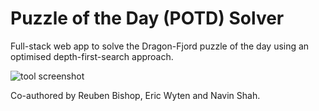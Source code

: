 # Puzzle of the Day (POTD) Solver

Full-stack web app to solve the Dragon-Fjord puzzle of the day using an optimised depth-first-search approach.

![tool screenshot](https://i.imgur.com/GMs9mfN.png)

Co-authored by Reuben Bishop, Eric Wyten and Navin Shah. 
